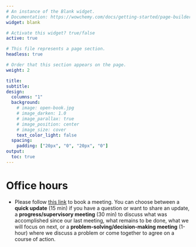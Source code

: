 ```yaml
---
# An instance of the Blank widget.
# Documentation: https://wowchemy.com/docs/getting-started/page-builder/
widget: blank

# Activate this widget? true/false
active: true

# This file represents a page section.
headless: true

# Order that this section appears on the page.
weight: 2

title: 
subtitle:
design:
  columns: "1"
  background:
    # image: open-book.jpg
    # image_darken: 1.0
    # image_parallax: true
    # image_position: center
    # image_size: cover
    text_color_light: false
  spacing:
    padding: ["20px", "0", "20px", "0"]
output:
  toc: true
---
```


# Office hours

- Please follow [this link](https://outlook.office365.com/owa/calendar/ProfGalleValleTourangeau@kingstonuniversity.onmicrosoft.com/bookings/) to book a meeting. You can choose between a **quick update** (15 min) if you have a question or want to share an update, a **progress/supervisory meeting** (30 min) to discuss what was accomplished since our last meeting, what remains to be done, what we will focus on next, or a **problem-solving/decision-making meeting** (1-hour) where we discuss a problem or come together to agree on a course of action.
